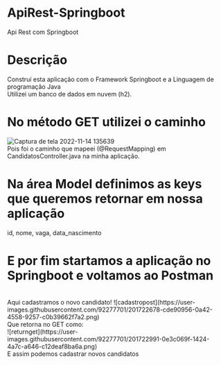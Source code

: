 # ApiRest-Springboot
Api Rest com Springboot
<br>
# Descrição
Construí esta aplicação com o Framework Springboot e a Linguagem de programação Java
<br>
Utilizei um banco de dados em nuvem (h2).
<br>
# No método GET utilizei o caminho 
![Captura de tela 2022-11-14 135639](https://user-images.githubusercontent.com/92277701/201720878-88f08264-696a-41d5-83d6-7a79e6d86f15.png)
<br>
Pois foi o caminho que mapeei (@RequestMapping) em CandidatosController.java na minha aplicação.
<br>
# Na área Model definimos as keys que queremos retornar em nossa aplicação 
id, nome, vaga, data_nascimento
<br>
# E por fim startamos a aplicação no Springboot e voltamos ao Postman
<br>
Aqui cadastramos o novo candidato!
![cadastropost](https://user-images.githubusercontent.com/92277701/201722678-cde90956-0a42-4558-9257-c0b39662f7a2.png)
<br>
Que retorna no GET como:
<br>
![returnget](https://user-images.githubusercontent.com/92277701/201722991-0e3c069f-1424-4a7c-a646-c12deaf8ba6a.png)
<br>
E assim podemos cadastrar novos candidatos
